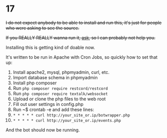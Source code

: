 # 17
~~I do not expect anybody to be able to install and run this, it's just for people who were asking to see the source.~~

~~If you REALLY REALLY wanna run it, [ask](https://discord.gg/MpUB5Hp), so I can probably not help you.~~

Installing this is getting kind of doable now.

It's written to be run in Apache with Cron Jobs, so quickly how to set that up:

1. Install apache2, mysql, phpmyadmin, curl, etc.
2. Import database schema in phpmyadmin
3. Install php composer
4. Run `php composer require restcord/restcord`
5. Run `php composer require textalk/websocket`
6. Upload or clone the php files to the web root
7. Fill out user settings in config.php
9. Run ~$ crontab -e and add these lines: 
  1. `* * * * * curl http://your_site_or.ip/botwrapper.php`
  2. `* * * * * curl http://your_site_or.ip/events.php`

And the bot should now be running.

